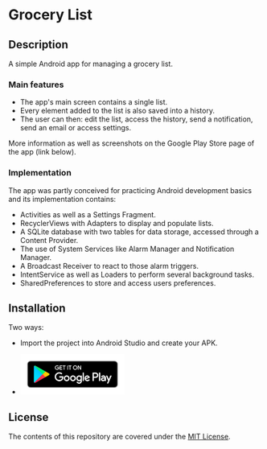 # Grocery List

## Description
A simple Android app for managing a grocery list. 

### Main features
* The app's main screen contains a single list.
* Every element added to the list is also saved into a history.
* The user can then: edit the list, access the history, send a notification, send an email or access settings.

More information as well as screenshots on the Google Play Store page of the app (link below). 

### Implementation
The app was partly conceived for practicing Android development basics and its implementation contains:
* Activities as well as a Settings Fragment.
* RecyclerViews with Adapters to display and populate lists.
* A SQLite database with two tables for data storage, accessed through a Content Provider.
* The use of System Services like Alarm Manager and Notification Manager.
* A Broadcast Receiver to react to those alarm triggers.
* IntentService as well as Loaders to perform several background tasks.
* SharedPreferences to store and access users preferences.

## Installation
Two ways:
* Import the project into Android Studio and create your APK.

* <a href='https://play.google.com/store/apps/details?id=com.athebapps.android.list'>
  <img src='google-play-badge.png' height='80dp' alt='Get it on Google Play'>
</a>

## License
The contents of this repository are covered under the [MIT License](https://opensource.org/licenses/MIT).
